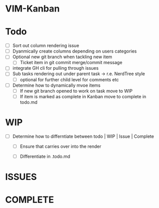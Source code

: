 # VIM-Kanban

# Todo
- [ ] Sort out column rendering issue
- [ ] Dyanmically create columns depending on users categories
- [ ] Optional new git branch when tackling new item
  - [ ] Ticket item in git commit merge/commit message
- [ ] integrate GH cli for pulling through issues
- [ ] Sub tasks rendering out under parent task -> r.e. NerdTree style
  - [ ] optional for further child level for comments etc
- [ ] Determine how to dynamically mvoe items
  - [ ] If new git branch opened to work on task move to WIP
  - [ ] If item is marked as complete in Kanban move to complete in todo.md

# WIP
- [ ] Determine how to differntiate between todo | WIP | Issue | Complete
  - [ ] Ensure that carries over into the render
  - [ ] Differentiate in .todo.md


# ISSUES


# COMPLETE
